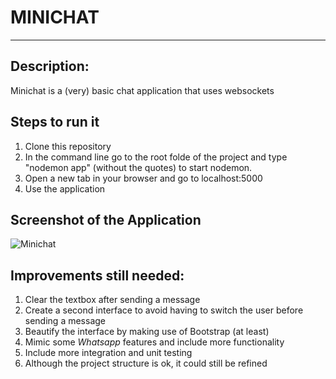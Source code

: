 # **MINICHAT**
---

## **Description:** 

Minichat is a (very) basic chat application that uses websockets

## **Steps to run it**
  1. Clone this repository
  2. In the command line go to the root folde of the project and type "nodemon app" (without the quotes) to start nodemon.
  3. Open a new tab in your browser and go to localhost:5000
  4. Use the application

   
## **Screenshot of the Application**

![Minichat](https://www.dropbox.com/s/l1ggktrzi8c4gir/Minichat.PNG?raw=true "Minichat")

## **Improvements still needed:**
   1. Clear the textbox after sending a message
   2. Create a second interface to avoid having to switch the user before sending a message
   3. Beautify the interface by making use of Bootstrap (at least)
   4. Mimic some *Whatsapp* features and include more functionality
   5. Include more integration and unit testing
   6. Although the project structure is ok, it could still be refined
